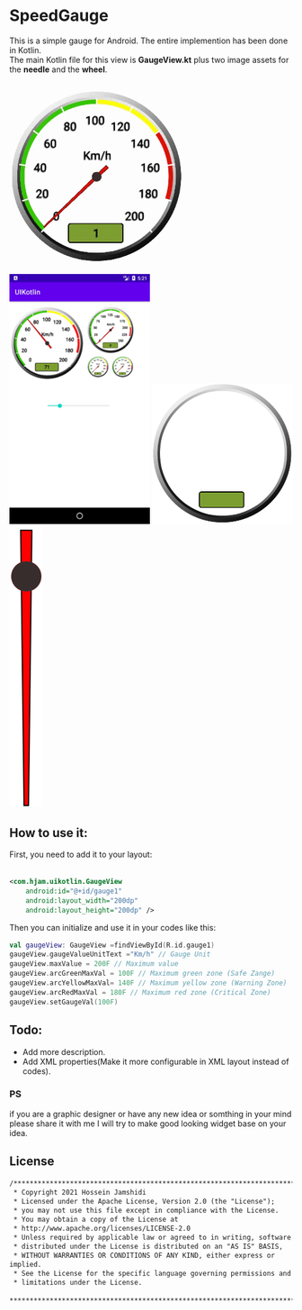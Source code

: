 # SpeedGauge
This is a simple gauge for Android. The entire implemention has been done in Kotlin.<br>
The main Kotlin file for this view is **GaugeView.kt** plus two image assets for the **needle** and the **wheel**.

<p float="left">
<img src="images/gauge2.gif"/>
<img src="images/Screenshot1.jpg" alt="drawing" width="250"/>
<img src="app/src/main/res/drawable/gauge_back_tr.png" width="250"/>
<img src="app/src/main/res/drawable/needle_big_ol.png" haight="250"/>
</p>

## How to use it:
First, you need to add it to your layout:
```xml

<com.hjam.uikotlin.GaugeView
    android:id="@+id/gauge1"
    android:layout_width="200dp"
    android:layout_height="200dp" />

```
Then you can initialize and use it in your codes like this:
```kotlin
val gaugeView: GaugeView =findViewById(R.id.gauge1)
gaugeView.gaugeValueUnitText ="Km/h" // Gauge Unit 
gaugeView.maxValue = 200F // Maximum value
gaugeView.arcGreenMaxVal = 100F // Maximum green zone (Safe Zange)
gaugeView.arcYellowMaxVal= 140F // Maximum yellow zone (Warning Zone)
gaugeView.arcRedMaxVal = 180F // Maximum red zone (Critical Zone)
gaugeView.setGaugeVal(100F)
```
## Todo:
- Add more description.
- Add XML properties(Make it more configurable in XML layout instead of codes).

### PS
if you are a graphic designer or have any new idea or somthing in your mind please share it with me I will try to make good looking widget base on your idea.

## License
```
/*******************************************************************************
 * Copyright 2021 Hossein Jamshidi
 * Licensed under the Apache License, Version 2.0 (the "License");
 * you may not use this file except in compliance with the License.
 * You may obtain a copy of the License at
 * http://www.apache.org/licenses/LICENSE-2.0
 * Unless required by applicable law or agreed to in writing, software
 * distributed under the License is distributed on an "AS IS" BASIS,
 * WITHOUT WARRANTIES OR CONDITIONS OF ANY KIND, either express or implied.
 * See the License for the specific language governing permissions and
 * limitations under the License.
 *******************************************************************************/
 ```
